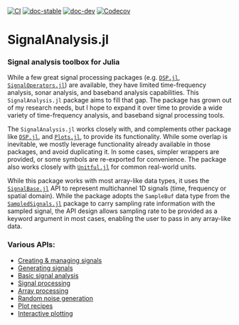 [![CI](https://github.com/org-arl/SignalAnalysis.jl/workflows/CI/badge.svg)](https://github.com/org-arl/SignalAnalysis.jl/actions)
[![doc-stable](https://img.shields.io/badge/docs-stable-blue.svg)](https://org-arl.github.io/SignalAnalysis.jl/stable)
[![doc-dev](https://img.shields.io/badge/docs-latest-blue.svg)](https://org-arl.github.io/SignalAnalysis.jl/dev)
[![Codecov](https://codecov.io/gh/org-arl/SignalAnalysis.jl/branch/master/graph/badge.svg)](https://codecov.io/gh/org-arl/SignalAnalysis.jl)

# SignalAnalysis.jl
### Signal analysis toolbox for Julia

While a few great signal processing packages (e.g. [`DSP.jl`](https://github.com/JuliaDSP/DSP.jl), [`SignalOperators.jl`](https://github.com/haberdashPI/SignalOperators.jl)) are available, they have limited time-frequency analysis, sonar analysis, and baseband analysis capabilities. This `SignalAnalysis.jl` package aims to fill that gap. The package has grown out of my research needs, but I hope to expand it over time to provide a wide variety of time-frequency analysis, and baseband signal processing tools.

The `SignalAnalysis.jl` works closely with, and complements other package like [`DSP.jl`](https://github.com/JuliaDSP/DSP.jl), and [`Plots.jl`](https://github.com/JuliaPlots/Plots.jl), to provide its functionality. While some overlap is inevitable, we mostly leverage functionality already available in those packages, and avoid duplicating it. In some cases, simpler wrappers are provided, or some symbols are re-exported for convenience. The package also works closely with [`Unitful.jl`](https://github.com/PainterQubits/Unitful.jl) for common real-world units.

While this package works with most array-like data types, it uses the [`SignalBase.jl`](https://github.com/haberdashPI/SignalBase.jl) API to represent multichannel 1D signals (time, frequency or spatial domain). While the package adopts the `SampleBuf` data type from the [`SampledSignals.jl`](https://github.com/JuliaAudio/SampledSignals.jl) package to carry sampling rate information with the sampled signal, the API design allows sampling rate to be provided as a keyword argument in most cases, enabling the user to pass in any array-like data.

### Various APIs:
- [Creating & managing signals](https://org-arl.github.io/SignalAnalysis.jl/dev/signals.html)
- [Generating signals](https://org-arl.github.io/SignalAnalysis.jl/dev/generate.html)
- [Basic signal analysis](https://org-arl.github.io/SignalAnalysis.jl/dev/basic.html)
- [Signal processing](https://org-arl.github.io/SignalAnalysis.jl/dev/dsp.html)
- [Array processing](https://org-arl.github.io/SignalAnalysis.jl/dev/array.html)
- [Random noise generation](https://org-arl.github.io/SignalAnalysis.jl/dev/random.html)
- [Plot recipes](https://org-arl.github.io/SignalAnalysis.jl/dev/plot.html)
- [Interactive plotting](https://org-arl.github.io/SignalAnalysis.jl/dev/iplot.html)
